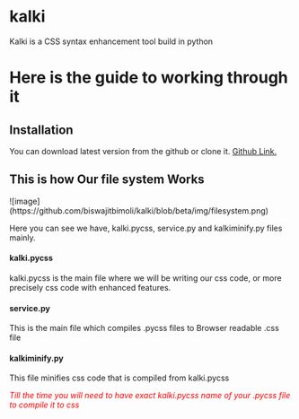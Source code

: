# kalki
<div>
    <P>Kalki is a CSS syntax enhancement tool build in python</P>
</div>
<h1>Here is the guide to working through it</h1>

<div>
    <h2>Installation</h2>
    <p>
        You can download latest version from the github or clone it. <a href="https://github.com/biswajitbimoli/kalki.git">Github Link.</a>
    </p>
    <h2>This is how Our file system Works</h2>
    ![image](https://github.com/biswajitbimoli/kalki/blob/beta/img/filesystem.png)
    <p>
        Here you can see we have, kalki.pycss, service.py and kalkiminify.py files mainly.
    </p>
    <h4>kalki.pycss</h4>
    <p>
        kalki.pycss is the main file where we will be writing our css code, or more precisely css code with enhanced features.
    </p>
    <h4>service.py</h4>
    <p>This is the main file which compiles .pycss files to Browser readable .css file</p>
    <h4>kalkiminify.py</h4>
    <p>
        This file minifies css code that is compiled from kalki.pycss
    </p>
    <p style="color: red; font-style: oblique;">
        Till the time you will need to have exact kalki.pycss name of your .pycss file to compile it to css
    </p>
</div>
